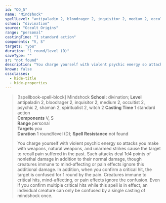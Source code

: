```yaml
---
id: "OO_5"
name: "Mindshock"
spellLevel: "antipaladin 2, bloodrager 2, inquisitor 2, medium 2, occultist 2, psychic 2, shaman 2, spiritualist 2, witch 2"
school: "divination"
source: "Occult Origins"
range: "personal"
castingTime: "1 standard action"
components: "V, S"
targets: "you"
duration: "1 round/level (D)"
saveType: ""
sr: "not found"
description: "You charge yourself with violent psychic energy so attacks you make with weapons, natural weapons, and unarmed strikes cause the target to recall pain suffered in the past. Such attacks deal 1d4 points of nonlethal damage in addition to their normal damage, though creatures immune  to mind-affecting or pain effects ignore this additional damage. In addition, when you confirm a critical hit, the target is confused for 1 round by the pain. Creatures immune to critical hits, mind-affecting, or pain effects ignore the confusion. Even if you confirm multiple critical hits while this spell is in effect, an individual creature can only be confused by a single casting of mindshock once."
known: false
cssclasses:
  - hide-title
  - hide-properties
---
```


> [!spellbook-spell-block] Mindshock
> **School:** divination; **Level** antipaladin 2, bloodrager 2, inquisitor 2, medium 2, occultist 2, psychic 2, shaman 2, spiritualist 2, witch 2
> **Casting Time** 1 standard action  
> **Components** V, S  
> **Range** personal  
> **Targets** you  
> **Duration** 1 round/level (D); **Spell Resistance** not found
> 
> You charge yourself with violent psychic energy so attacks you make with weapons, natural weapons, and unarmed strikes cause the target to recall pain suffered in the past. Such attacks deal 1d4 points of nonlethal damage in addition to their normal damage, though creatures immune  to mind-affecting or pain effects ignore this additional damage. In addition, when you confirm a critical hit, the target is confused for 1 round by the pain. Creatures immune to critical hits, mind-affecting, or pain effects ignore the confusion. Even if you confirm multiple critical hits while this spell is in effect, an individual creature can only be confused by a single casting of mindshock once.